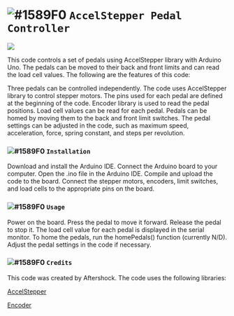 # ![#1589F0](https://via.placeholder.com/15/1589F0/1589F0.png) `AccelStepper Pedal Controller`
![](https://img.shields.io/badge/Code-React-informational?style=plastic&logo=appveyor)

This code controls a set of pedals using AccelStepper library with Arduino Uno. The pedals can be moved to their back and front limits and can read the load cell values. The following are the features of this code:

Three pedals can be controlled independently.
The code uses AccelStepper library to control stepper motors.
The pins used for each pedal are defined at the beginning of the code.
Encoder library is used to read the pedal positions.
Load cell values can be read for each pedal.
Pedals can be homed by moving them to the back and front limit switches.
The pedal settings can be adjusted in the code, such as maximum speed, acceleration, force, spring constant, and steps per revolution.

### ![#1589F0](https://via.placeholder.com/15/1589F0/1589F0.png) `Installation`
Download and install the Arduino IDE.
Connect the Arduino board to your computer.
Open the .ino file in the Arduino IDE.
Compile and upload the code to the board.
Connect the stepper motors, encoders, limit switches, and load cells to the appropriate pins on the board.

### ![#1589F0](https://via.placeholder.com/15/1589F0/1589F0.png) `Usage`
Power on the board.
Press the pedal to move it forward.
Release the pedal to stop it.
The load cell value for each pedal is displayed in the serial monitor.
To home the pedals, run the homePedals() function (currently N/D).
Adjust the pedal settings in the code if necessary.

### ![#1589F0](https://via.placeholder.com/15/1589F0/1589F0.png) `Credits`
This code was created by Aftershock.
The code uses the following libraries:

[AccelStepper](https://www.airspayce.com/mikem/arduino/AccelStepper/)

[Encoder](https://www.pjrc.com/teensy/td_libs_Encoder.html)
